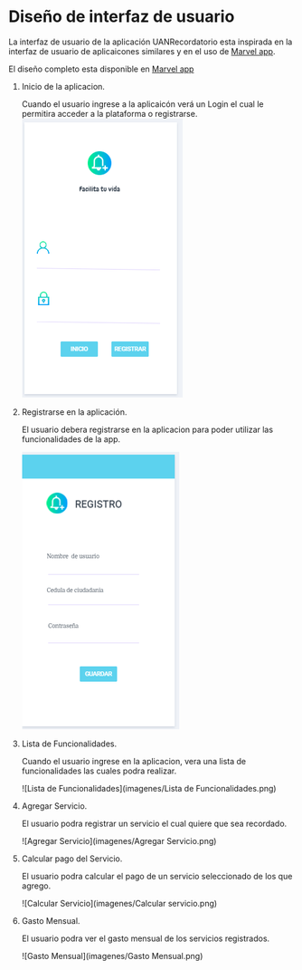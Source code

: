 # Diseño de interfaz de usuario

La interfaz de usuario de la aplicación UANRecordatorio esta inspirada en la interfaz de usuario de
aplicaicones similares y en el uso de [Marvel app]([https://marvelapp.com/]).

El diseño completo esta disponible
en [Marvel app]([https://marvelapp.com/prototype/bdbchg1])


1. Inicio de la aplicacion.

   Cuando el usuario ingrese a la aplicaicón verá un Login el cual le permitira acceder a la plataforma o registrarse.
    ![Inicio de sesión](imagenes/login.png)
    
2. Registrarse en la aplicación.
   
   El usuario debera registrarse en la aplicacion para poder utilizar las funcionalidades de la app.
   
   ![Registrarse](imagenes/Registrar.png)
   
3. Lista de Funcionalidades.
   
   Cuando el usuario ingrese en la aplicacion, vera una lista de funcionalidades las cuales podra realizar.
   
   ![Lista de Funcionalidades](imagenes/Lista de Funcionalidades.png)
   
4. Agregar Servicio.
   
   El usuario podra registrar un servicio el cual quiere que sea recordado. 
   
   ![Agregar Servicio](imagenes/Agregar Servicio.png)

5. Calcular pago del Servicio.
   
   El usuario podra calcular el pago de un servicio seleccionado de los que agrego. 
   
   ![Calcular Servicio](imagenes/Calcular servicio.png)

6. Gasto Mensual.
   
   El usuario podra ver el gasto mensual de los servicios registrados. 
   
   ![Gasto Mensual](imagenes/Gasto Mensual.png)
